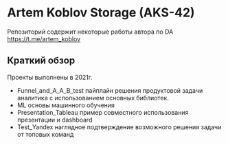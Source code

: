 # Artem Koblov Storage (AKS-42)

Репозиторий содержит некоторые работы автора по DA 
https://t.me/artem_koblov

## Краткий обзор

Проекты выполнены в 2021г.

  * Funnel_and_A_A_B_test пайплайн решения продуктовой задачи аналитика с использованием основных библиотек.  
  * ML основы машинного обучения  
  * Presentation_Tableau пример совместного использования презентации и dashboard  
  * Test_Yandex наглядное подтверждение возможного решения задачи от топовых команд

